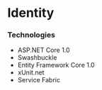 # Identity

### Technologies

* ASP.NET Core 1.0
* Swashbuckle
* Entity Framework Core 1.0
* xUnit.net
* Service Fabric